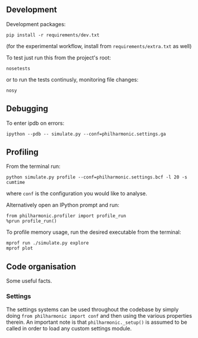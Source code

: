 Development
-----------
Development packages:

    pip install -r requirements/dev.txt

(for the experimental workflow, install from `requirements/extra.txt` as well)

To test just run this from the project's root:

    nosetests

or to run the tests continusly, monitoring file changes:

    nosy

Debugging
---------
To enter ipdb on errors:

    ipython --pdb -- simulate.py --conf=philharmonic.settings.ga

Profiling
---------
From the terminal run:

    python simulate.py profile --conf=philharmonic.settings.bcf -l 20 -s cumtime

where `conf` is the configuration you would like to analyse.

Alternatively open an IPython prompt and run:

    from philharmonic.profiler import profile_run
    %prun profile_run()

To profile memory usage, run the desired executable from the terminal:

    mprof run ./simulate.py explore
    mprof plot

Code organisation
-----------------
Some useful facts.

### Settings

The settings systems can be used throughout the codebase by simply doing
`from philharmonic import conf` and then using the various properties therein.
An important note is that `philharmonic._setup()` is assumed to be called
in order to load any custom settings module.
